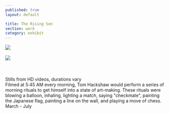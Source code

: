 ```yaml
---
published: true
layout: default

title: The Rising Son
section: work
category: exhibit
---
```


<img src="https://c2.staticflickr.com/8/7210/26729458082_b8fce275d8_c.jpg">
<br><br>
<img src="https://c2.staticflickr.com/8/7047/26729457592_35ec67e201_c.jpg">
<br><br>
<img src="">
<br><br><br>
Stills from HD videos, durations vary
<br>
Filmed at 5:45 AM every morning, Tom Hackshaw would perform a series of morning rituals to get himself into a state of art-making. These rituals were blowing a balloon, inhaling, lighting a match, saying "checkmate", painting the Japanese flag, painting a line on the wall, and playing a move of chess.
<br>
March - July
